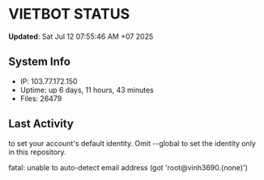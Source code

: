 # VIETBOT STATUS
**Updated**: Sat Jul 12 07:55:46 AM +07 2025

## System Info
- IP: 103.77.172.150
- Uptime: up 6 days, 11 hours, 43 minutes
- Files: 26479

## Last Activity

to set your account's default identity.
Omit --global to set the identity only in this repository.

fatal: unable to auto-detect email address (got 'root@vinh3690.(none)')
